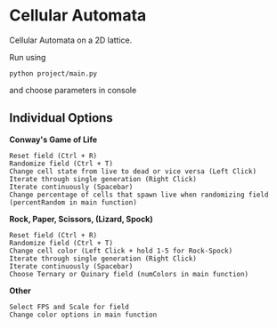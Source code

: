 # Cellular Automata

Cellular Automata on a 2D lattice.

Run using

    python project/main.py

and choose parameters in console


## Individual Options


**Conway's Game of Life**
    
    Reset field (Ctrl + R)
    Randomize field (Ctrl + T)
    Change cell state from live to dead or vice versa (Left Click)
    Iterate through single generation (Right Click)
    Iterate continuously (Spacebar)
    Change percentage of cells that spawn live when randomizing field (percentRandom in main function)
    
**Rock, Paper, Scissors, (Lizard, Spock)**

    Reset field (Ctrl + R)
    Randomize field (Ctrl + T)
    Change cell color (Left Click + hold 1-5 for Rock-Spock)
    Iterate through single generation (Right Click)
    Iterate continuously (Spacebar)
    Choose Ternary or Quinary field (numColors in main function)

**Other**

    Select FPS and Scale for field
    Change color options in main function
